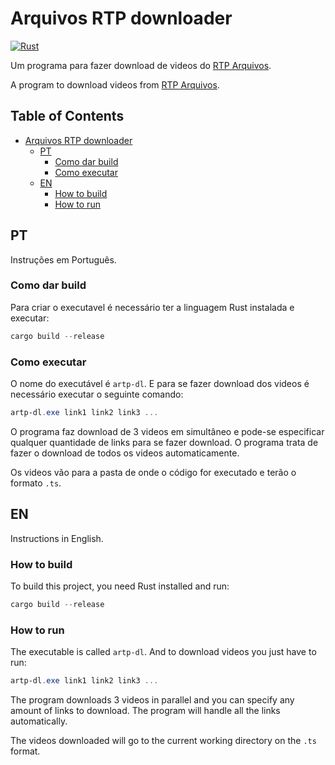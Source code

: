 # Arquivos RTP downloader

[![Rust](https://github.com/vascoferreira25/arquivos_rtp_downloader/actions/workflows/rust.yml/badge.svg)](https://github.com/vascoferreira25/arquivos_rtp_downloader/actions/workflows/rust.yml)

Um programa para fazer download de videos do [RTP Arquivos](https://arquivos.rtp.pt/).

A program to download videos from [RTP Arquivos](https://arquivos.rtp.pt/).

<!-- markdown-toc start - Don't edit this section. Run M-x markdown-toc-refresh-toc -->
## Table of Contents

- [Arquivos RTP downloader](#arquivos-rtp-downloader)
    - [PT](#pt)
        - [Como dar build](#como-dar-build)
        - [Como executar](#como-executar)
    - [EN](#en)
        - [How to build](#how-to-build)
        - [How to run](#how-to-run)

<!-- markdown-toc end -->

## PT

Instruções em Português.

### Como dar build

Para criar o executavel é necessário ter a linguagem Rust instalada e executar:

```powershell
cargo build --release
```

### Como executar

O nome do executável é `artp-dl`. E para se fazer download dos videos é
necessário executar o seguinte comando:

```powershell
artp-dl.exe link1 link2 link3 ...
```

O programa faz download de 3 videos em simultâneo e pode-se especificar
qualquer quantidade de links para se fazer download. O programa trata de fazer
o download de todos os videos automaticamente.

Os videos vão para a pasta de onde o código for executado e terão o formato
`.ts`.

## EN

Instructions in English.

### How to build

To build this project, you need Rust installed and run:

```powershell
cargo build --release
```

### How to run

The executable is called `artp-dl`. And to download videos you just have to
run:

```powershell
artp-dl.exe link1 link2 link3 ...
```

The program downloads 3 videos in parallel and you can specify any amount of
links to download. The program will handle all the links automatically.

The videos downloaded will go to the current working directory on the `.ts`
format.
